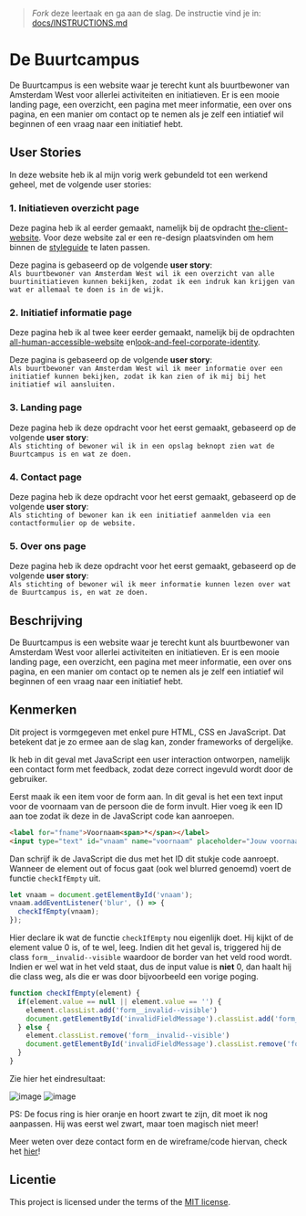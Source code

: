 > _Fork_ deze leertaak en ga aan de slag. 
De instructie vind je in: [docs/INSTRUCTIONS.md](docs/INSTRUCTIONS.md)

# De Buurtcampus
<!-- Geef je project een titel en schrijf in één zin wat het is -->
De Buurtcampus is een website waar je terecht kunt als buurtbewoner van Amsterdam West voor allerlei activiteiten en initiatieven. Er is een mooie landing page, een overzicht, een pagina met meer informatie, een over ons pagina, en een manier om contact op te nemen als je zelf een intiatief wil beginnen of een vraag naar een initiatief hebt.

## User Stories
<!-- Schrijf de user story waar je aan hebt gewerkt  -->
In deze website heb ik al mijn vorig werk gebundeld tot een werkend geheel, met de volgende user stories:

### 1. Initiatieven overzicht page
Deze pagina heb ik al eerder gemaakt, namelijk bij de opdracht [the-client-website](https://github.com/itsValyria/the-client-website). Voor deze website zal er een re-design plaatsvinden om hem binnen de [styleguide](https://github.com/itsValyria/look-and-feel-living-styleguide) te laten passen.

Deze pagina is gebaseerd op de volgende **user story**: <br>
```Als buurtbewoner van Amsterdam West wil ik een overzicht van alle buurtinitiatieven kunnen bekijken, zodat ik een indruk kan krijgen van wat er allemaal te doen is in de wijk.```

### 2. Initiatief informatie page
Deze pagina heb ik al twee keer eerder gemaakt, namelijk bij de opdrachten [all-human-accessible-website](https://github.com/itsValyria/all-human-accessible-website) en[look-and-feel-corporate-identity](https://github.com/itsValyria/look-and-feel-corporate-identity).

Deze pagina is gebaseerd op de volgende **user story**: <br>
```Als buurtbewoner van Amsterdam West wil ik meer informatie over een initiatief kunnen bekijken, zodat ik kan zien of ik mij bij het initiatief wil aansluiten.```

### 3. Landing page
Deze pagina heb ik deze opdracht voor het eerst gemaakt, gebaseerd op de volgende **user story**: <br>
```Als stichting of bewoner wil ik in een opslag beknopt zien wat de Buurtcampus is en wat ze doen.```

### 4. Contact page
Deze pagina heb ik deze opdracht voor het eerst gemaakt, gebaseerd op de volgende **user story**: <br>
```Als stichting of bewoner kan ik een initiatief aanmelden via een contactformulier op de website.```

### 5. Over ons page
Deze pagina heb ik deze opdracht voor het eerst gemaakt, gebaseerd op de volgende **user story**: <br>
```Als stichting of bewoner wil ik meer informatie kunnen lezen over wat de Buurtcampus is, en wat ze doen.```

## Beschrijving
<!-- In de Beschrijving staat hoe je project er uit ziet, hoe het werkt en wat je er mee kan. -->
<!-- Voeg een mooie poster visual toe 📸 -->
<!-- Voeg een link toe naar Github Pages 🌐-->
De Buurtcampus is een website waar je terecht kunt als buurtbewoner van Amsterdam West voor allerlei activiteiten en initiatieven. Er is een mooie landing page, een overzicht, een pagina met meer informatie, een over ons pagina, en een manier om contact op te nemen als je zelf een intiatief wil beginnen of een vraag naar een initiatief hebt.

## Kenmerken
<!-- Bij Kenmerken staat welke technieken zijn gebruikt en hoe. Wat is de HTML structuur? Wat zijn de belangrijkste dingen in CSS? Wat is er met JS gedaan en hoe? -->
Dit project is vormgegeven met enkel pure HTML, CSS en JavaScript. Dat betekent dat je zo ermee aan de slag kan, zonder frameworks of dergelijke.

Ik heb in dit geval met JavaScript een user interaction ontworpen, namelijk een contact form met feedback, zodat deze correct ingevuld wordt door de gebruiker.

Eerst maak ik een item voor de form aan. In dit geval is het een text input voor de voornaam van de persoon die de form invult. Hier voeg ik een ID aan toe zodat ik deze in de JavaScript code kan aanroepen.

```html
<label for="fname">Voornaam<span>*</span></label>
<input type="text" id="vnaam" name="voornaam" placeholder="Jouw voornaam.." required>
```

Dan schrijf ik de JavaScript die dus met het ID dit stukje code aanroept. Wanneer de element out of focus gaat (ook wel blurred genoemd) voert de functie ```checkIfEmpty``` uit.

```js
let vnaam = document.getElementById('vnaam');
vnaam.addEventListener('blur', () => {
  checkIfEmpty(vnaam);
});
```

Hier declare ik wat de functie ```checkIfEmpty``` nou eigenlijk doet. Hij kijkt of de element value 0 is, of te wel, leeg. Indien dit het geval is, triggered hij de class ```form__invalid--visible``` waardoor de border van het veld rood wordt. Indien er wel wat in het veld staat,  dus de input value is **niet** 0, dan haalt hij die class weg, als die er was door bijvoorbeeld een vorige poging.

```js
function checkIfEmpty(element) {
  if(element.value == null || element.value == '') {
    element.classList.add('form__invalid--visible')
    document.getElementById('invalidFieldMessage').classList.add('form__invalid--message');
  } else {
    element.classList.remove('form__invalid--visible')
    document.getElementById('invalidFieldMessage').classList.remove('form__invalid--message');
  }
}
```

Zie hier het eindresultaat:

![image](https://github.com/itsValyria/fix-the-flow-wireflow/assets/76444716/0e8676c8-ab08-44ee-ab27-47b3a8c7fb56)
![image](https://github.com/itsValyria/fix-the-flow-wireflow/assets/76444716/7d128592-9bed-4740-a9ea-7651d3713404)

PS: De focus ring is hier oranje en hoort zwart te zijn, dit moet ik nog aanpassen. Hij was eerst wel zwart, maar toen magisch niet meer!

Meer weten over deze contact form en de wireframe/code hiervan, check het [hier](https://github.com/itsValyria/fix-the-flow-interactive-website/wiki/%F0%9F%8F%97%EF%B8%8F-Bouwen#-07-12-2023--wireflow--contact-pagina)!

## Licentie

This project is licensed under the terms of the [MIT license](./LICENSE).

